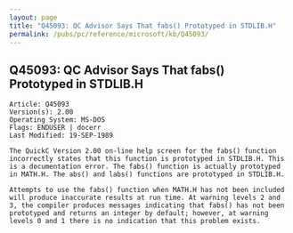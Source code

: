 ```yaml
---
layout: page
title: "Q45093: QC Advisor Says That fabs() Prototyped in STDLIB.H"
permalink: /pubs/pc/reference/microsoft/kb/Q45093/
---
```


## Q45093: QC Advisor Says That fabs() Prototyped in STDLIB.H

	Article: Q45093
	Version(s): 2.00
	Operating System: MS-DOS
	Flags: ENDUSER | docerr
	Last Modified: 19-SEP-1989
	
	The QuickC Version 2.00 on-line help screen for the fabs() function
	incorrectly states that this function is prototyped in STDLIB.H. This
	is a documentation error. The fabs() function is actually prototyped
	in MATH.H. The abs() and labs() functions are prototyped in STDLIB.H.
	
	Attempts to use the fabs() function when MATH.H has not been included
	will produce inaccurate results at run time. At warning levels 2 and
	3, the compiler produces messages indicating that fabs() has not been
	prototyped and returns an integer by default; however, at warning
	levels 0 and 1 there is no indication that this problem exists.
